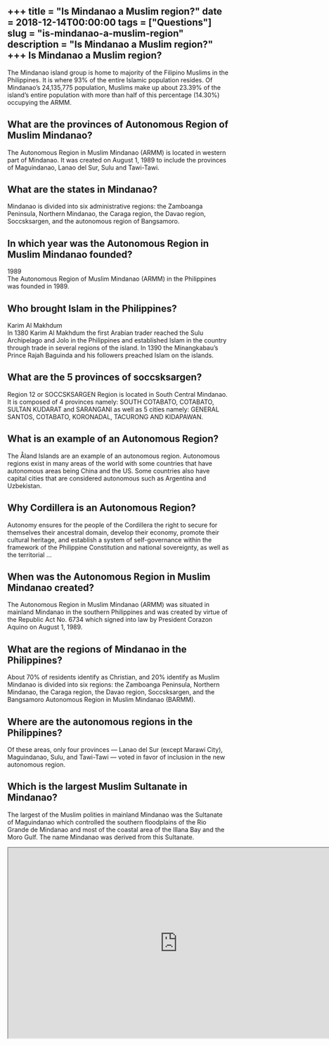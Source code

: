 +++
title = "Is Mindanao a Muslim region?"
date = 2018-12-14T00:00:00
tags = ["Questions"]
slug = "is-mindanao-a-muslim-region"
description = "Is Mindanao a Muslim region?"
+++
Is Mindanao a Muslim region?
----------------------------

The Mindanao island group is home to majority of the Filipino Muslims in the Philippines. It is where 93% of the entire Islamic population resides. Of Mindanao’s 24,135,775 population, Muslims make up about 23.39% of the island’s entire population with more than half of this percentage (14.30%) occupying the ARMM.

What are the provinces of Autonomous Region of Muslim Mindanao?
---------------------------------------------------------------

The Autonomous Region in Muslim Mindanao (ARMM) is located in western part of Mindanao. It was created on August 1, 1989 to include the provinces of Maguindanao, Lanao del Sur, Sulu and Tawi-Tawi.

What are the states in Mindanao?
--------------------------------

Mindanao is divided into six administrative regions: the Zamboanga Peninsula, Northern Mindanao, the Caraga region, the Davao region, Soccsksargen, and the autonomous region of Bangsamoro.

In which year was the Autonomous Region in Muslim Mindanao founded?
-------------------------------------------------------------------

1989  
The Autonomous Region of Muslim Mindanao (ARMM) in the Philippines was founded in 1989.

Who brought Islam in the Philippines?
-------------------------------------

Karim Al Makhdum  
In 1380 Karim Al Makhdum the first Arabian trader reached the Sulu Archipelago and Jolo in the Philippines and established Islam in the country through trade in several regions of the island. In 1390 the Minangkabau’s Prince Rajah Baguinda and his followers preached Islam on the islands.

What are the 5 provinces of soccsksargen?
-----------------------------------------

Region 12 or SOCCSKSARGEN Region is located in South Central Mindanao. It is composed of 4 provinces namely: SOUTH COTABATO, COTABATO, SULTAN KUDARAT and SARANGANI as well as 5 cities namely: GENERAL SANTOS, COTABATO, KORONADAL, TACURONG AND KIDAPAWAN.

What is an example of an Autonomous Region?
-------------------------------------------

The Åland Islands are an example of an autonomous region. Autonomous regions exist in many areas of the world with some countries that have autonomous areas being China and the US. Some countries also have capital cities that are considered autonomous such as Argentina and Uzbekistan.

Why Cordillera is an Autonomous Region?
---------------------------------------

Autonomy ensures for the people of the Cordillera the right to secure for themselves their ancestral domain, develop their economy, promote their cultural heritage, and establish a system of self-governance within the framework of the Philippine Constitution and national sovereignty, as well as the territorial …

When was the Autonomous Region in Muslim Mindanao created?
----------------------------------------------------------

The Autonomous Region in Muslim Mindanao (ARMM) was situated in mainland Mindanao in the southern Philippines and was created by virtue of the Republic Act No. 6734 which signed into law by President Corazon Aquino on August 1, 1989.

What are the regions of Mindanao in the Philippines?
----------------------------------------------------

About 70% of residents identify as Christian, and 20% identify as Muslim Mindanao is divided into six regions: the Zamboanga Peninsula, Northern Mindanao, the Caraga region, the Davao region, Soccsksargen, and the Bangsamoro Autonomous Region in Muslim Mindanao (BARMM).

Where are the autonomous regions in the Philippines?
----------------------------------------------------

Of these areas, only four provinces — Lanao del Sur (except Marawi City), Maguindanao, Sulu, and Tawi-Tawi — voted in favor of inclusion in the new autonomous region.

Which is the largest Muslim Sultanate in Mindanao?
--------------------------------------------------

The largest of the Muslim polities in mainland Mindanao was the Sultanate of Maguindanao which controlled the southern floodplains of the Rio Grande de Mindanao and most of the coastal area of the Illana Bay and the Moro Gulf. The name Mindanao was derived from this Sultanate.

<iframe allow="accelerometer; autoplay; clipboard-write; encrypted-media; gyroscope; picture-in-picture" allowfullscreen="" class="__youtube_prefs__  epyt-is-override  no-lazyload" data-no-lazy="1" data-origheight="433" data-origwidth="770" data-skipgform_ajax_framebjll="" height="433" id="_ytid_96650" loading="lazy" src="https://www.youtube.com/embed/UhQLKwPvw3Q?enablejsapi=1&autoplay=0&cc_load_policy=0&cc_lang_pref=&iv_load_policy=1&loop=0&modestbranding=0&rel=1&fs=1&playsinline=0&autohide=2&theme=dark&color=red&controls=1&" title="YouTube player" width="770"></iframe>